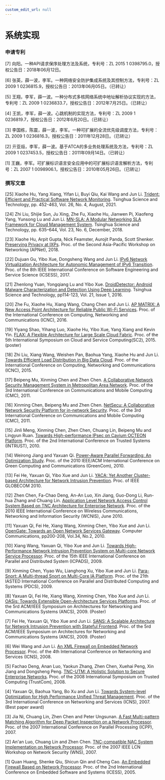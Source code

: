 ```yaml
---
custom_edit_url: null
---
```


# 系统实现

### 申请专利

[7] 向阳。一种API请求保序处理方法及系统，专利号：ZL 2015 1 0398795.0，授权公告日：2018年06月12日。

[6] 张英，薛一波，李军。一种网络安全防护集成系统及其控制方法，专利号：ZL 2009 1 0236815.9，授权公告日：2013年06月05日。（已转让）

[5] 王翔，李军，薛一波。一种分布式多核网络系统中地址解析协议实现的方法，专利号：ZL 2009 1 0236833.7，授权公告日：2012年7月25日。（已转让）

[4] 王凯，李军，薛一波。心跳机制的实现方法，专利号：ZL 2009 1 0236819.7，授权公告日：2012年6月20日。（已转让）

[3] 李国栋，陈震，薛一波，李军。一种可扩展的全流优先级调度方法，专利号：ZL 2009 1 0236816.3，授权公告日：2011年12月28日。（已转让）

[2] 亓亚烜，李军，薛一波。基于ATCA的多业务处理系统及方法，专利号：ZL 2009 1 0237453.5，授权公告日：2011年09月14日。（已转让）

[1] 王巍，李军。可扩展标识语言安全应用中的可扩展标识语言解析方法，专利号：ZL 2007 1 0098906.1，授权公告日：2010年05月26日。（已转让）

### 撰写文章

[25] Xiaohe Hu, Yang Xiang, Yifan Li, Buyi Qiu, Kai Wang and Jun Li. [Trident: Efficient and Practical Software Network Monitoring](../../static/share/TST_Trident_accepted.pdf). Tsinghua Science and Technology, pp. 452-463, Vol. 26, No. 4, August, 2021.

[24] Zhi Liu, Shijie Sun, Ju Xing, Zhe Fu, Xiaohe Hu, Jianwen Pi, Xiaofeng Yang, Yunsong Lu and Jun Li. [MN-SLA: A Modular Networking SLA Framework for Cloud Management System](../../static/share/zhiliu-MN-SLA.pdf). Tsinghua Science and Technology, pp. 635–644, Vol. 23, No. 6, December, 2018.

[23] Xiaohe Hu, Arpit Gupta, Nick Feamster, Aurojit Panda, Scott Shenker. [Preserving Privacy at IXPs](../../static/share/IXP-XiaoheHu.pdf). Proc. of the Second Asia-Pacific Workshop on Networking (APNet), 2018.

[22] Dujuan Gu, Yibo Xue, Dongsheng Wang and Jun Li. [IPv6 Network Virtualization Architecture for Autonomic Management of IPv6 Transition](../../static/share/IPv6.pdf). Proc. of the 8th IEEE International Conference on Software Engineering and Service Science (ICSESS), 2017.

[21] Zhenlong Yuan, Yongqiang Lu and Yibo Xue. [DroidDetector: Android Malware Characterization and Detection Using Deep Learning](../../static/share/YuanZhenlong-Tsinghua2016.pdf). Tsinghua Science and Technology, pp114-123, Vol. 21, Issue 1, 2016.

[20] Zhe Fu, Xiaohe Hu, Xiang Wang, Chang Chen and Jun Li. [AP MATRIX: A New Access Point Architecture for Reliable Public Wi-Fi Services](../../static/share/FuZhe-ICNC2016.pdf). Proc. of the International Conference on Computing, Networking and Communications (ICNC), 2016.

[19] Yiyang Shao, Yihang Luo, Xiaohe Hu, Yibo Xue, Yang Xiang and Kevin Yin. [FLAX: A Flexible Architecture for Large Scale Cloud Fabric](../../static/share/ShaoYiyang-SC22015.pdf). Proc. of the 5th International Symposium on Cloud and Service Computing(SC2), 2015. (poster)

[18] Zhi Liu, Xiang Wang, Weishen Pan, Baohua Yang, Xiaohe Hu and Jun Li. [Towards Efficient Load Distribution in Big Data Cloud](../../static/share/LiuZhi-ICNC-2015.pdf). Proc. of the International Conference on Computing, Networking and Communications (ICNC), 2015.

[17] Beipeng Mu, Xinming Chen and Zhen Chen. [A Collaborative Network Security Management System in Metropolitan Area Network](../../static/share/cnsms.pdf). Proc. of the 3rd International Conference on Communications and Mobile Computing (CMC), 2011.

[16] Xinming Chen, Beipeng Mu and Zhen Chen. [NetSecu: A Collaborative Network Security Platform for in-network Security](../../static/share/netsecu.pdf). Proc. of the 3rd International Conference on Communications and Mobile Computing (CMC), 2011.

[15] Jinli Meng, Xinming Chen, Zhen Chen, Chuang Lin, Beipeng Mu and Lingyun Ruan. [Towards High-performance IPsec on Cavium OCTEON Platform](../../static/share/IPsec-OCTEON.pdf). Proc. of the 2nd International Conference on Trusted Systems (INTRUST), 2010.

[14] Weirong Jiang and Yaxuan Qi. [Power-Aware Parallel Forwarding: An Optimization Study](../../static/share/papf2.pdf). Proc. of the 2010 IEEE/ACM International Conference on Green Computing and Communications (GreenCom), 2010.

[13] Fei He, Yaxuan Qi, Yibo Xue and Jun Li. [YACA: Yet Another Cluster-based Architecture for Network Intrusion Prevention](../../static/share/Globecom10_Fei_cr.pdf). Proc. of IEEE GLOBECOM 2010.

[12] Zhen Chen, Fa-Chao Deng, An-An Luo, Xin Jiang, Guo-Dong Li, Run-hua Zhang and Chuang Lin. [Application Level Network Access Control System Based on TNC Architecture for Enterprise Network](../../static/share/Application-NAC-WCNIS.pdf). Proc. of the 2010 IEEE International Conference on Wireless Communications, Networking and Information Security (WCNIS), June 2010.

[11] Yaxuan Qi, Fei He, Xiang Wang, Xinming Chen, Yibo Xue and Jun Li. [OpenGate: Towards an Open Network Services Gateway](../../static/share/OpenGate.pdf). Computer Communications, pp200-208, Vol.34, No.2, 2010.

[10] Xiang Wang, Yaxuan Qi, Yibo Xue and Jun Li. [Towards High-Performance Network Intrusion Prevention System on Multi-core Network Service Processor](../../static/share/High-Performance_NIPS.pdf). Proc. of the 15th IEEE International Conference on Parallel and Distributed System (ICPADS), 2009.

[9] Xinming Chen, Yiyao Wu, Lianghong Xu, Yibo Xue and Jun Li. [Para-Snort: A Multi-thread Snort on Multi-Core IA Platform](../../static/share/Para-Snort.pdf). Proc. of the 21th IASTED International Conference on Parallel and Distributed Computing and Systems (PDCS), 2009.

[8] Yaxuan Qi, Fei He, Xiang Wang, Xinming Chen, Yibo Xue and Jun Li. [OASis: Towards Extensible Open-Architecture Services Platforms](../../static/share/p66-qi.pdf). Proc. of the 5rd ACM/IEEE Symposium on Architectures for Networking and Communications Systems (ANCS), 2009. (Poster)

[7] Fei He, Yaxuan Qi, Yibo Xue and Jun Li. [SANS: A Scalable Architecture for Network Intrusion Prevention with Stateful Frontend](../../static/share/p181-he.pdf). Proc. of the 5rd ACM/IEEE Symposium on Architectures for Networking and Communications Systems (ANCS), 2009. (Poster)

[6] Wei Wang and Jun Li. [An XML Firewall on Embedded Network Processor](../../static/share/XML-wei.pdf). Proc. of the 4th International Conference on Networking and Services (ICNS), 2008.

[5] Fachao Deng, Anan Luo, Yaokun Zhang, Zhen Chen, Xuehai Peng, Xin Jiang and Dongsheng Peng. [TNC-UTM: A Holistic Solution to Secure Enterprise Networks](../../static/share/TrustCom2008-261-Fachao-TNC-UTM.pdf). Proc. of the 2008 International Symposium on Trusted Computing (TrustCom), 2008.

[4] Yaxuan Qi, Baohua Yang, Bo Xu and Jun Li. [Towards System-level Optimization for High Performance Unified Threat Management](../../static/share/Towards_System-level_Optimization.pdf). Proc. of the 3rd International Conference on Networking and Services (ICNS), 2007. (Best paper award)

[3] Jia Ni, Chuang Lin, Zhen Chen and Peter Ungsunan. [A Fast Multi-pattern Matching Algorithm for Deep Packet Inspection on a Network Processor](../../static/share/Multipattern-DPI.pdf). Proc. of the 2007 International Conference on Parallel Processing (ICPP), 2007.

[2] An'an Luo, Chuang Lin and Zhen Chen. [TNC-compatible NAC System Implementation on Network Processor](../../static/share/TNC.pdf). Proc. of the 2007 IEEE LCN Workshop on Network Security (WNS), 2007.

[1] Quan Huang, Shenke Qiu, Shicun Qin and Cheng Cao. [An Embedded Firewall Based on Network Processor](../../static/share/huang_firewall.pdf). Proc. of the 2nd International Conference on Embedded Software and Systems (ICESS), 2005.
